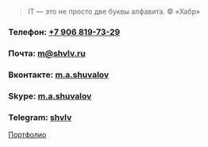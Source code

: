 > IT — это не просто две буквы алфавита. © «Хабр»

### Телефон: [+7 906 819-73-29](https://shvlv.ru)

### Почта: <m@shvlv.ru>

### Вконтакте: [m.a.shuvalov](http://vk.com/m.a.shuvalov)

### Skype: [m.a.shuvalov](https://shvlv.ru)

### Telegram: [shvlv](https://shvlv.ru)

[Портфолио](https://freelansim.ru/freelancers/shuvalov_m)

